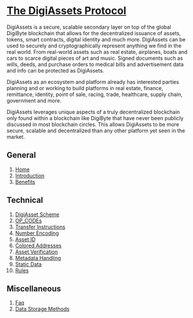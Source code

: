 # [The DigiAssets Protocol](../../wiki/)
DigiAssets is a secure, scalable secondary layer on top of the global DigiByte blockchain that allows for the decentralized issuance of assets, tokens, smart contracts, digital identity and much more. DigiAssets can be used to securely and cryptographically represent anything we find in the real world. From real-world assets such as real estate, airplanes, boats and cars to scarce digital pieces of art and music. Signed documents such as wills, deeds, and purchase orders to medical bills and advertisement data and info can be protected as DigiAssets.

DigiAssets as an ecosystem and platform already has interested parties planning and or working to build platforms in real estate, finance, remittance, identity, point of sale, racing, trade, healthcare, supply chain, government and more.

DigiAssets leverages unique aspects of a truly decentralized blockchain only found within a blockchain like DigiByte that have never been publicly discussed in most blockchain circles. This allows DigiAssets to be more secure, scalable and decentralized than any other platform yet seen in the market.

## General
1. [Home](../../wiki/)
1. [Introduction](../../wiki/Introduction)
1. [Benefits](../../wiki/Benefits)

## Technical
1. [DigiAsset Scheme](../../wiki/DigiAsset-Scheme)
  1. [OP_CODEs](../../wiki/OP_CODEs)
  1. [Transfer Instructions](../../wiki/Transfer-Instructions)
  1. [Number Encoding](../../wiki/Number-Encoding)
  1. [Asset ID](../../wiki/Asset-ID)
  1. [Colored Addresses](../../wiki/Colored-Addresses)
  1. [Asset Verification](../../wiki/Asset-Verification)
1. [Metadata Handling](../../wiki/Metadata)
 1. [Static Data](../../wiki/Static-Data)
 1. [Rules](../../wiki/Rules)

## Miscellaneous
1. [Faq](../../wiki/Faq)
1. [Data Storage Methods](../../wiki/Data-Storage-Methods)

